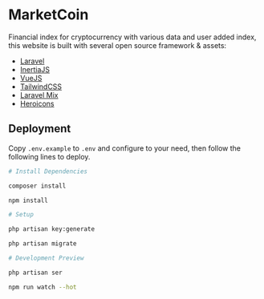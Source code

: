 # MarketCoin

Financial index for cryptocurrency with various data and user added index, this website is built with several open source framework & assets:

- [Laravel](https://laravel.com/)
- [InertiaJS](https://inertiajs.com/)
- [VueJS](https://vuejs.org/)
- [TailwindCSS](https://tailwindcss.com/)
- [Laravel Mix](https://github.com/laravel-mix/laravel-mix)
- [Heroicons](https://heroicons.com/)

## Deployment

Copy `.env.example` to `.env` and configure to your need, then follow the following lines to deploy.

```bash
# Install Dependencies

composer install

npm install

# Setup

php artisan key:generate

php artisan migrate

# Development Preview

php artisan ser

npm run watch --hot

```
